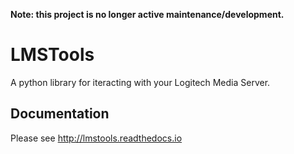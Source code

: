 **Note: this project is no longer active maintenance/development.**

LMSTools
========

A python library for iteracting with your Logitech Media Server.

Documentation
-------------

Please see http://lmstools.readthedocs.io
